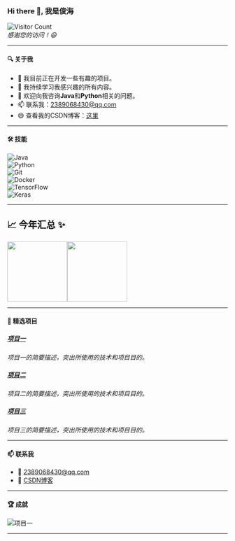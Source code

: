 ### Hi there 👋, 我是俊海

![Visitor Count](https://profile-counter.glitch.me/Sword932/count.svg)  
*感谢您的访问！😄*

---

#### 🔍 **关于我**

- 🔭 我目前正在开发一些有趣的项目。
- 🌱 我持续学习我感兴趣的所有内容。
- 💬 欢迎向我咨询**Java**和**Python**相关的问题。
- 📫 联系我：[2389068430@qq.com](mailto:2389068430@qq.com)
- 😄 查看我的CSDN博客：[这里](https://blog.csdn.net/weixin_50672677?type=blog)

---

#### 🛠️ **技能**

![Java](https://img.shields.io/badge/Java-ED8B00?style=for-the-badge&logo=openjdk&logoColor=white)  
![Python](https://img.shields.io/badge/Python-3776AB?style=for-the-badge&logo=python&logoColor=white)  
![Git](https://img.shields.io/badge/Git-F05032?style=for-the-badge&logo=git&logoColor=white)  
![Docker](https://img.shields.io/badge/Docker-2496ED?style=for-the-badge&logo=docker&logoColor=white)  
![TensorFlow](https://img.shields.io/badge/TensorFlow-FF6F00?style=for-the-badge&logo=tensorflow&logoColor=white)  
![Keras](https://img.shields.io/badge/Keras-D00000?style=for-the-badge&logo=keras&logoColor=white)

---

## 📈 **今年汇总 ✨**

<img align="" height="137px" src="https://github-readme-stats.vercel.app/api?username=Sword932&hide_title=true&hide_border=true&show_icons=true&include_all_commits=true&line_height=21&bg_color=0,EC6C6C,FFD479,FFFC79,73FA79&theme=graywhite&locale=cn" /><img align="" height="137px" src="https://github-readme-stats.vercel.app/api/top-langs/?username=Sword932&hide_title=true&hide_border=true&layout=compact&bg_color=0,73FA79,73FDFF,D783FF&theme=graywhite&locale=cn" />

---

#### 🚀 **精选项目**

##### [项目一](https://github.com/Sword932/project-one)
*项目一的简要描述，突出所使用的技术和项目目的。*

##### [项目二](https://github.com/Sword932/project-two)
*项目二的简要描述，突出所使用的技术和项目目的。*

##### [项目三](https://github.com/Sword932/project-three)
*项目三的简要描述，突出所使用的技术和项目目的。*

---

#### 📫 **联系我**

- 📧 [2389068430@qq.com](mailto:2389068430@qq.com)
- 📖 [CSDN博客](https://blog.csdn.net/weixin_50672677?type=blog)

---

#### 🏆 **成就**

![项目一](https://github-readme-stats.vercel.app/api/pin/?username=Sword932&repo=project-one&theme=transparent)

---
